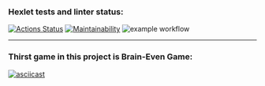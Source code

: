 ### Hexlet tests and linter status:

[![Actions Status](https://github.com/MaximKalinchuk/backend-project-lvl1/workflows/hexlet-check/badge.svg)](https://github.com/MaximKalinchuk/backend-project-lvl1/actions)
[![Maintainability](https://api.codeclimate.com/v1/badges/a99a88d28ad37a79dbf6/maintainability)](https://codeclimate.com/github/codeclimate/codeclimate/maintainability)
![example workflow](https://github.com/MaximKalinchuk/backend-project-lvl1/actions/workflows/nodejs.yml/badge.svg)
___
### Thirst game in this project is Brain-Even Game:
[![asciicast](https://asciinema.org/a/NpP67SnN8bFcNZAgSNrYJqSpJ.svg)](https://asciinema.org/a/NpP67SnN8bFcNZAgSNrYJqSpJ)
